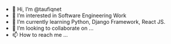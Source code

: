 - 👋 Hi, I’m @taufiqnet
- 👀 I’m interested in Software Engineering Work
- 🌱 I’m currently learning Python, Django Framework, React JS.
- 💞️ I’m looking to collaborate on ...
- 📫 How to reach me ...

<!---
taufiqnet/taufiqnet is a ✨ special ✨ repository because its `README.md` (this file) appears on your GitHub profile.
You can click the Preview link to take a look at your changes.
--->
